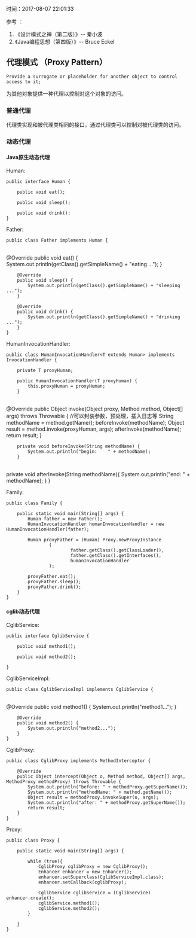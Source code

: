 时间：2017-08-07 22:01:33 

参考 ：

1. 《设计模式之禅（第二版）》-- 秦小波 
2. 《Java编程思想（第四版）》-- Bruce Eckel

## 代理模式 （Proxy Pattern）

	Provide a surrogate or placeholder for another object to control access to it;

为其他对象提供一种代理以控制对这个对象的访问。

### 普通代理

代理类实现和被代理类相同的接口，通过代理类可以控制对被代理类的访问。

### 动态代理 

#### Java原生动态代理

Human:

	public interface Human {
	
	    public void eat();
	
	    public void sleep();
	
	    public void drink();
	}

Father:

	public class Father implements Human {


​	
	    @Override
	    public void eat() {
	        System.out.println(getClass().getSimpleName() + "eating ...");
	    }
	
	    @Override
	    public void sleep() {
	        System.out.println(getClass().getSimpleName() + "sleeping ...");
	    }
	
	    @Override
	    public void drink() {
	        System.out.println(getClass().getSimpleName() + "drinking ...");
	    }
	}

HumanInvocationHandler:

	public class HumanInvocationHandler<T extends Human> implements InvocationHandler {
	
	    private T proxyHuman;
	
	    public HumanInvocationHandler(T proxyHuman) {
	        this.proxyHuman = proxyHuman;
	    }


​	
	    @Override
	    public Object invoke(Object proxy, Method method, Object[] args) throws Throwable {
	        //可以封装参数，预处理，插入日志等
	        String methodName = method.getName();
	        beforeInvoke(methodName);
	        Object result = method.invoke(proxyHuman, args);
	        afterInvoke(methodName);
	        return result;
	    }
	
	    private void beforeInvoke(String methodName) {
	        System.out.println("begin:    " + methodName);
	    }


​	
	    private void afterInvoke(String methodName){
	        System.out.println("end:    " + methodName);
	    }
	}

Family:

	public class Family {
	
	    public static void main(String[] args) {
	        Human father = new Father();
	        HumanInvocationHandler humanInvocationHandler = new HumanInvocationHandler(father);
	
	        Human proxyFather = (Human) Proxy.newProxyInstance
	                (
	                        father.getClass().getClassLoader(),
	                        father.getClass().getInterfaces(),
	                        humanInvocationHandler
	                );
	
	        proxyFather.eat();
	        proxyFather.sleep();
	        proxyFather.drink();
	    }
	}

#### cglib动态代理

CglibService:

	public interface CglibService {
	
	    public void method1();
	
	    public void method2();
	
	}

CglibServiceImpl:

	public class CglibServiceImpl implements CglibService {


​	
	    @Override
	    public void method1() {
	        System.out.println("method1...");
	    }
	
	    @Override
	    public void method2() {
	        System.out.println("method2...");
	    }
	}

CglibProxy:

	public class CglibProxy implements MethodInterceptor {
	
	    @Override
	    public Object intercept(Object o, Method method, Object[] args, MethodProxy methodProxy) throws Throwable {
	        System.out.println("before: " + methodProxy.getSuperName());
	        System.out.println("methodName: " + method.getName());
	        Object result = methodProxy.invokeSuper(o, args);
	        System.out.println("after: " + methodProxy.getSuperName());
	        return result;
	    }
	}


Proxy:

	public class Proxy {
	
	    public static void main(String[] args) {
	
	        while (true){
	            CglibProxy cglibProxy = new CglibProxy();
	            Enhancer enhancer = new Enhancer();
	            enhancer.setSuperclass(CglibServiceImpl.class);
	            enhancer.setCallback(cglibProxy);
	
	            CglibService cglibService = (CglibService) enhancer.create();
	            cglibService.method1();
	            cglibService.method2();
	        }
	
	    }
	}